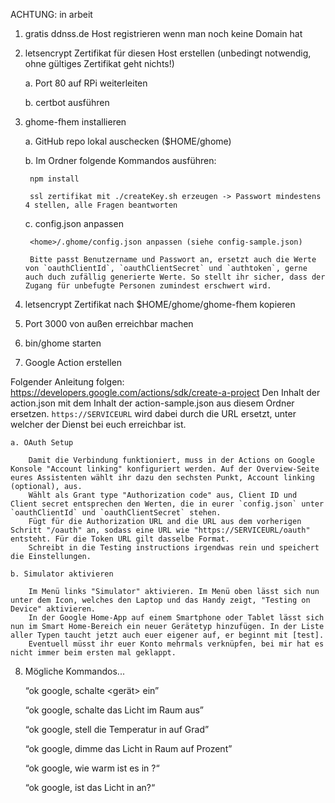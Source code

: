ACHTUNG: in arbeit

1. gratis ddnss.de Host registrieren wenn man noch keine Domain hat

2. letsencrypt Zertifikat für diesen Host erstellen (unbedingt notwendig, ohne gültiges Zertifikat geht nichts!)

	a. Port 80 auf RPi weiterleiten

	b. certbot ausführen

3. ghome-fhem installieren

	a. GitHub repo lokal auschecken ($HOME/ghome)

	b. Im Ordner folgende Kommandos ausführen:

		npm install

		ssl zertifikat mit ./createKey.sh erzeugen -> Passwort mindestens 4 stellen, alle Fragen beantworten

	c. config.json anpassen

		<home>/.ghome/config.json anpassen (siehe config-sample.json)

		Bitte passt Benutzername und Passwort an, ersetzt auch die Werte von `oauthClientId`, `oauthClientSecret` und `authtoken`, gerne auch duch zufällig generierte Werte. So stellt ihr sicher, dass der Zugang für unbefugte Personen zumindest erschwert wird.

4. letsencrypt Zertifikat nach $HOME/ghome/ghome-fhem kopieren

5. Port 3000 von außen erreichbar machen

6. bin/ghome starten

7. Google Action erstellen

Folgender Anleitung folgen: https://developers.google.com/actions/sdk/create-a-project
Den Inhalt der action.json mit dem Inhalt der action-sample.json aus diesem Ordner ersetzen. `https://SERVICEURL` wird dabei durch die URL ersetzt, unter welcher der Dienst bei euch erreichbar ist.

	a. OAuth Setup
	
		Damit die Verbindung funktioniert, muss in der Actions on Google Konsole "Account linking" konfiguriert werden. Auf der Overview-Seite eures Assistenten wählt ihr dazu den sechsten Punkt, Account linking (optional), aus.
		Wählt als Grant type "Authorization code" aus, Client ID und Client secret entsprechen den Werten, die in eurer `config.json` unter `oauthClientId` und `oauthClientSecret` stehen.
		Fügt für die Authorization URL and die URL aus dem vorherigen Schritt "/oauth" an, sodass eine URL wie "https://SERVICEURL/oauth" entsteht. Für die Token URL gilt dasselbe Format.
		Schreibt in die Testing instructions irgendwas rein und speichert die Einstellungen.
	
	b. Simulator aktivieren
	
		Im Menü links "Simulator" aktivieren. Im Menü oben lässt sich nun unter dem Icon, welches den Laptop und das Handy zeigt, "Testing on Device" aktivieren.
		In der Google Home-App auf einem Smartphone oder Tablet lässt sich nun im Smart Home-Bereich ein neuer Gerätetyp hinzufügen. In der Liste aller Typen taucht jetzt auch euer eigener auf, er beginnt mit [test].
		Eventuell müsst ihr euer Konto mehrmals verknüpfen, bei mir hat es nicht immer beim ersten mal geklappt.

8. Mögliche Kommandos...

	“ok google, schalte <gerät> ein”

	“ok google, schalte das Licht im Raum <raum> aus”

	“ok google, stell die Temperatur in <raum> auf <wert> Grad”

	“ok google, dimme das Licht in Raum <raum> auf <anzahl> Prozent”

	“ok google, wie warm ist es in <raum>?“

	“ok google, ist das Licht in <raum> an?“
